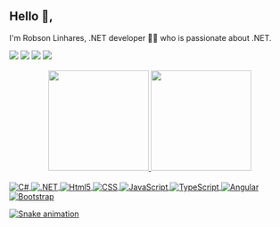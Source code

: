 ## Hello 👋,
I'm Robson Linhares, .NET developer 👨‍💻 who is passionate about .NET.

<div> 
  <a href="https://robsonlinharesdev.web.app/" target="_blank"><img src="https://img.shields.io/website?label=https://robsonlinharesdev.web.app&style=for-the-badge&url=https://robsonlinharesdev.web.app/" target="_blank"></a>
  <a href="https://www.linkedin.com/in/rlinhares/" target="_blank"><img src="https://img.shields.io/badge/linkedin-0077B5?style=for-the-badge&logo=linkedin&logoColor=white" target="_blank"></a>
   <a href = "mailto:robsonlinhares@gmail.com"><img src="https://img.shields.io/badge/Gmail-D14836?style=for-the-badge&logo=gmail&logoColor=white" target="_blank"></a>
 	<a href="https://web.whatsapp.com/send?phone=5513991397138" target="_blank"><img src="https://img.shields.io/badge/+55(13)991397138-25D366?style=for-the-badge&logo=whatsapp&logoColor=white" target="_blank"></a>  
</div>

<br>
<div align="center">
  <a href="https://github.com/robsonlinhares">
  <img height="180em" src="https://github-readme-stats.vercel.app/api?username=robsonlinhares&show_icons=true&theme=dracula&include_all_commits=true&count_private=true"/>
  <img height="180em" src="https://github-readme-stats.vercel.app/api/top-langs/?username=robsonlinhares&layout=compact&langs_count=7&theme=dracula"/>
</div>

<div style="display: inline_block"><br>
  <img align="center" alt="C#"src= "https://img.shields.io/badge/C%23-239120?style=for-the-badge&logo=c-sharp&logoColor=white" />  
  <img align="center" alt=".NET"src= "https://img.shields.io/badge/.NET-5C2D91?style=for-the-badge&logo=.net&logoColor=white" />  
  <img align="center" alt="Html5"src= "https://img.shields.io/badge/HTML5-E34F26?style=for-the-badge&logo=html5&logoColor=white" />  
  <img align="center" alt="CSS"src= "https://img.shields.io/badge/CSS-239120?&style=for-the-badge&logo=css3&logoColor=white" />
  <img align="center" alt="JavaScript"src= "https://img.shields.io/badge/JavaScript-F7DF1E?style=for-the-badge&logo=javascript&logoColor=black" />  
  <img align="center" alt="TypeScript"src= "https://img.shields.io/badge/TypeScript-007ACC?style=for-the-badge&logo=typescript&logoColor=white" />  
  <img align="center" alt="Angular"src= "https://img.shields.io/badge/Angular-DD0031?style=for-the-badge&logo=angular&logoColor=white" />  
  <img align="center" alt="Bootstrap"src= "https://img.shields.io/badge/Bootstrap-563D7C?style=for-the-badge&logo=bootstrap&logoColor=white" />    
  
  ![Snake animation](https://github.com/robsonlinhares/robsonlinhares/blob/output/github-contribution-grid-snake.svg)
</div>

